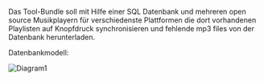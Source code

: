 Das Tool-Bundle soll mit Hilfe einer SQL Datenbank und mehreren open source Musikplayern
für verschiedenste Plattformen die dort vorhandenen Playlisten auf Knopfdruck
synchronisieren und fehlende mp3 files von der Datenbank herunterladen.

Datenbankmodell:

![Diagram1](https://user-images.githubusercontent.com/28261677/78038766-88161700-736d-11ea-96cb-8c723b2a6809.png)

